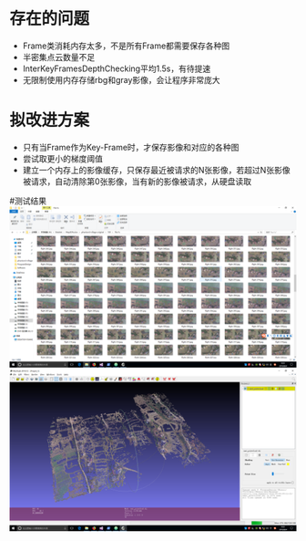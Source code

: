 # 存在的问题

* Frame类消耗内存太多，不是所有Frame都需要保存各种图
* 半密集点云数量不足
* InterKeyFramesDepthChecking平均1.5s，有待提速
* 无限制使用内存存储rbg和gray影像，会让程序非常庞大

# 拟改进方案
* 只有当Frame作为Key-Frame时，才保存影像和对应的各种图
* 尝试取更小的梯度阈值
* 建立一个内存上的影像缓存，只保存最近被请求的N张影像，若超过N张影像被请求，自动清除第0张影像，当有新的影像被请求，从硬盘读取



#测试结果
![](assets/markdown-img-paste-2018080409335009.png)
![](assets/markdown-img-paste-20180804093245863.png)
